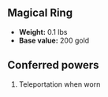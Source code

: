 ## Magical Ring

- **Weight:** 0.1 lbs
- **Base value:** 200 gold

## Conferred powers

1. Teleportation when worn

